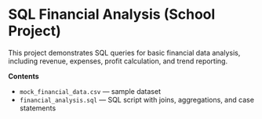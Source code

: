 # SQL Financial Analysis (School Project)

This project demonstrates SQL queries for basic financial data analysis,  
including revenue, expenses, profit calculation, and trend reporting.

**Contents**
- `mock_financial_data.csv` — sample dataset
- `financial_analysis.sql` — SQL script with joins, aggregations, and case statements
